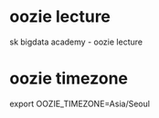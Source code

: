 # oozie lecture
sk bigdata academy - oozie lecture 

# oozie timezone
export OOZIE_TIMEZONE=Asia/Seoul
